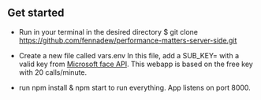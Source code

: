 
## Get started

* Run in your terminal in the desired directory
$ git clone https://github.com/fennadew/performance-matters-server-side.git

* Create a new file called vars.env
In this file, add a SUB_KEY= with a valid key from [Microsoft face API](https://azure.microsoft.com/en-us/services/cognitive-services/face/).
This webapp is based on the free key with 20 calls/minute. 

* run npm install & npm start to run everything.
App listens on port 8000.
